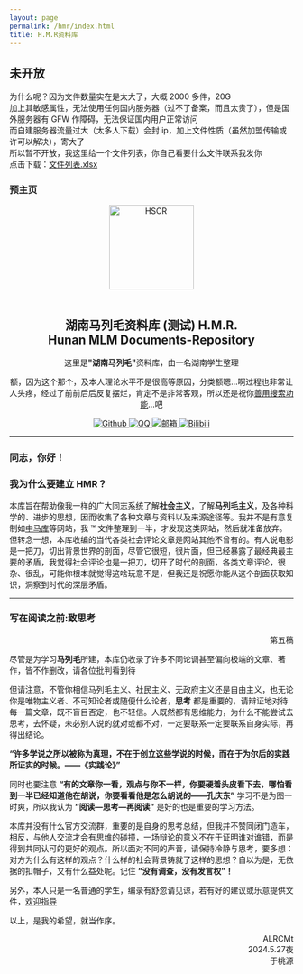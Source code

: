 ```yaml
---
layout: page
permalink: /hmr/index.html
title: H.M.R资料库
---
```


## 未开放

为什么呢？因为文件数量实在是太大了，大概 2000 多件，20G  
加上其敏感属性，无法使用任何国内服务器（过不了备案，而且太贵了），但是国外服务器有 GFW 作障碍，无法保证国内用户正常访问  
而自建服务器流量过大（太多人下载）会封 ip，加上文件性质（虽然加盟传输或许可以解决），寄大了  
所以暂不开放，我这里给一个文件列表，你自己看要什么文件联系我发你  
点击下载：[文件列表.xlsx](https://raw.githubusercontent.com/ALRCMt/ALRCMt.github.io/refs/heads/main/file/%E6%96%87%E4%BB%B6%E5%88%97%E8%A1%A8.xlsx)

### 预主页

<div align="CENTER">
  <img src="https://alrcmt.github.io//images/logo/hmr.jpg" alt="HSCR" width="150px"/>
</div>
<br />
<div align="center">
  <h2 align="center">湖南马列毛资料库 (测试) H.M.R.<br />Hunan MLM Documents-Repository</h2>

  <p>这里是<strong>"湖南马列毛"</strong>资料库，由一名湖南学生整理</p>

  <p>额，因为这个那个，及本人理论水平不是很高等原因，分类额嗯...啊过程也非常让人头疼，经过了前前后后反复摆烂，肯定不是非常客观，所以还是祝你<u>善用搜索功能</u>...吧</p>

  <p>
    <a href="https://github.com/ALRCMt">
      <img src="https://img.shields.io/badge/Github-ALRCMt-black.svg" alt="Github" />
    </a>
    <a href="https://qm.qq.com/q/4uVkK9nRPW?personal_qrcode_source=3">
      <img src="https://img.shields.io/badge/QQ-ALRCMt-white.svg" alt="QQ" />
    </a>
    <a href="mailto:b122330417@163.com">
      <img src="https://img.shields.io/badge/邮箱-b122330417@163.com-orange.svg" alt="邮箱" />
    </a>
    <a href="https://space.bilibili.com/483215864?spm_id_from=333.1007.0.0">
      <img src="https://img.shields.io/badge/Bilibili-ALRC_Mt-pink.svg" alt="Bilibili" />
    </a>
  </p>
</div>

<hr />

<h3>同志，你好！</h3>

<h3>我为什么要建立 HMR？</h3>

<p>本库旨在帮助像我一样的广大同志系统了解<strong>社会主义</strong>，了解<strong>马列毛主义</strong>，及各种科学的、进步的思想，因而收集了各种文章与资料以及来源途径等。我并不是有意复制如<a href="https://www.marxists.org">中马库</a>等网站，我 ™ 文件整理到一半，才发现这类网站，然后就准备放弃。但转念一想，本库收编的当代各类社会评论文章是网站其他不曾有的。有人说电影是一把刀，切出背景世界的剖面，尽管它很短，很片面，但已经暴露了最经典最主要的矛盾，我觉得社会评论也是一把刀，切开了时代的剖面，各类文章评论，很杂、很乱，可能你根本就觉得这啥玩意不是，但我还是祝愿你能从这个剖面获取知识，洞察到时代的深层矛盾。</p>

<hr />

<h3>写在阅读之前:致思考</h3>

<div align="right">
  <p align="right">第五稿</p>
</div>

<p>尽管是为学习<strong>马列毛</strong>所建，本库仍收录了许多不同论调甚至偏向极端的文章、著作，皆不作删改，请各位批判看到待</p>

<p>但请注意，不管你相信马列毛主义、社民主义、无政府主义还是自由主义，也无论你是唯物主义者、不可知论者或随便什么论者，<strong>思考</strong> 都是重要的，请辩证地对待每一篇文章，既不盲目否定，也不轻信。人既然都有思维能力，为什么不能尝试去思考，去怀疑，未必别人说的就对或都不对，一定要联系一定要联系自身实际，再得出结论。</p>

<p><strong>“许多学说之所以被称为真理，不在于创立这些学说的时候，而在于为尔后的实践所证实的时候。——《实践论》”</strong></p>

<p>同时也要注意 <strong>“有的文章你一看，观点与你不一样，你要硬着头皮看下去，哪怕看到一半已经知道他在胡说，你要看看他是怎么胡说的——孔庆东”</strong> 学习不是为图一时爽，所以我认为 <strong>“阅读—思考—再阅读”</strong> 是好的也是重要的学习方法。</p>

<p>本库并没有什么官方交流群，重要的是自身的思考总结，但我并不赞同闭门造车，相反，与他人交流才会有思维的碰撞，一场辩论的意义不在于证明谁对谁错，而是得到共同认可的更好的观点。所以面对不同的声音，请保持冷静与思考，要多想：对方为什么有这样的观点？什么样的社会背景铸就了这样的思想？自以为是，无依据的扣帽子，又有什么益处呢。记住 <strong>“没有调查，没有发言权”！</strong></p>

<p>另外，本人只是一名普通的学生，编录有舒忽请见谅，若有好的建议或乐意提供文件，<a href="mailto:b122330417@163.com">欢迎指导</a></p>

<p>以上，是我的希望，就当作序。</p>

<div align="right">
  <span align="right">ALRCMt<br />2024.5.27夜<br />于桃源</span>
</div>
